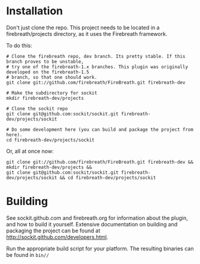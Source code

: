 Installation
=====================

Don't just clone the repo. This project needs to be located in
a firebreath/projects directory, as it uses the Firebreath framework.

To do this:

    # Clone the firebreath repo, dev branch. Its pretty stable. If this branch proves to be unstable,
    # try one of the firebreath-1.x branches. This plugin was originally developed on the firebreath-1.5
    # branch, so that one should work.
    git clone git://github.com/firebreath/FireBreath.git firebreath-dev

    # Make the subdirectory for sockit
    mkdir firebreath-dev/projects

    # Clone the sockit repo
    git clone git@github.com:sockit/sockit.git firebreath-dev/projects/sockit

    # Do some development here (you can build and package the project from here).
    cd firebreath-dev/projects/sockit

Or, all at once now:

    git clone git://github.com/firebreath/FireBreath.git firebreath-dev && mkdir firebreath-dev/projects && 
    git clone git@github.com:sockit/sockit.git firebreath-dev/projects/sockit && cd firebreath-dev/projects/sockit


Building
====================

See sockit.github.com and firebreath.org for information about the plugin, and how to build it yourself. Extensive documentation on 
building and packaging the project can be found at <a href="http://sockit.github.com/developers.html">http://sockit.github.com/developers.html.

Run the appropriate build script for your platform. The resulting binaries can be found in <code>bin//<platform></code> 
